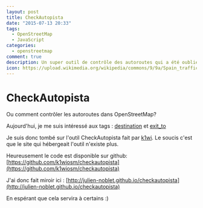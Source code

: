 ```yaml
---
layout: post
title: CheckAutopista
date: "2015-07-13 20:33"
tags:
  - OpenStreetMap
  - JavaScript
categories:
  - openstreetmap
comment: true
description: Un super outil de contrôle des autoroutes qui a été oublié par le temps mais qui est toujours fonctionnel! Il n'avait plus d'hébergeur alors j'ai fait un miroir :)
icon: https://upload.wikimedia.org/wikipedia/commons/9/9a/Spain_traffic_signal_s1.svg
---
```

# CheckAutopista

Ou comment contrôler les autoroutes dans OpenStreetMap?

<!--more-->


Aujourd'hui, je me suis intéressé aux tags : [destination](http://wiki.openstreetmap.org/wiki/FR:Key:destination) et [exit_to](http://wiki.openstreetmap.org/wiki/Key:exit_to)

Je suis donc tombé sur l'outil CheckAutopista fait par [k1wi](http://www.openstreetmap.org/user/k1wi).
Le soucis c'est que le site qui hébergeait l'outil n'existe plus.

Heureusement le code est disponible sur github: [https://github.com/k1wiosm/checkautopista](https://github.com/k1wiosm/checkautopista)

J'ai donc fait miroir ici : [http://julien-noblet.github.io/checkautopista](http://julien-noblet.github.io/checkautopista)

En espérant que cela servira à certains :)
